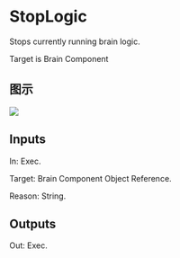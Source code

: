 # StopLogic

Stops currently running brain logic.

Target is Brain Component

## 图示

![]($-20221218-17465975.png)

## Inputs

In: Exec.

Target: Brain Component Object Reference.

Reason: String.  

## Outputs

Out: Exec.

